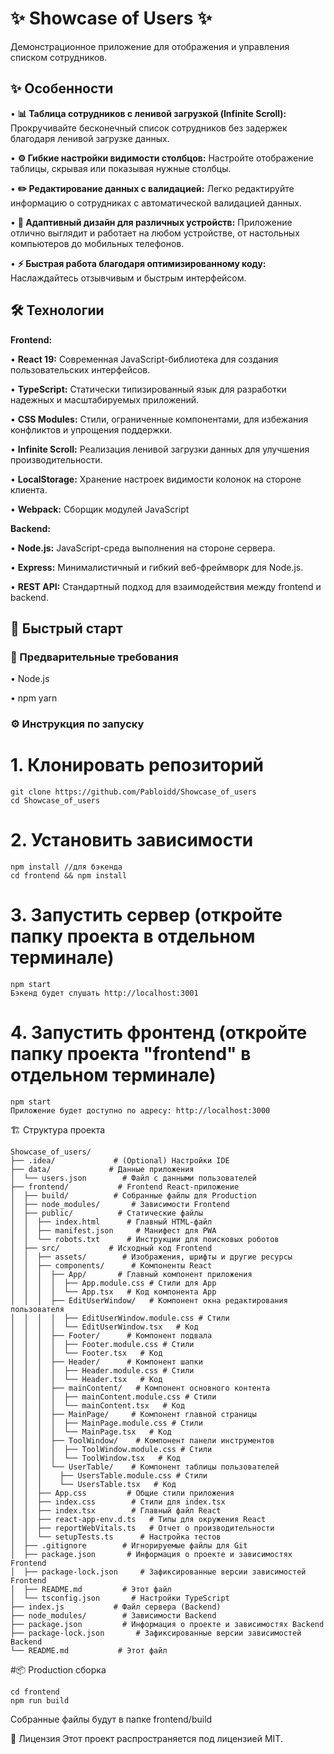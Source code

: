 # ✨ Showcase of Users ✨

Демонстрационное приложение для отображения и управления списком сотрудников.

## ✨ Особенности

•   **📊 Таблица сотрудников с ленивой загрузкой (Infinite Scroll):**  Прокручивайте бесконечный список сотрудников без задержек благодаря ленивой загрузке данных.

•   **⚙️ Гибкие настройки видимости столбцов:**  Настройте отображение таблицы, скрывая или показывая нужные столбцы.

•   **✏️ Редактирование данных с валидацией:** Легко редактируйте информацию о сотрудниках с автоматической валидацией данных.

•   **📱 Адаптивный дизайн для различных устройств:**  Приложение отлично выглядит и работает на любом устройстве, от настольных компьютеров до мобильных телефонов.

•   **⚡️ Быстрая работа благодаря оптимизированному коду:**  Наслаждайтесь отзывчивым и быстрым интерфейсом.

## 🛠 Технологии

**Frontend:**

•   **React 19:** Современная JavaScript-библиотека для создания пользовательских интерфейсов.

•   **TypeScript:**  Статически типизированный язык для разработки надежных и масштабируемых приложений.

•   **CSS Modules:**  Стили, ограниченные компонентами, для избежания конфликтов и упрощения поддержки.

•   **Infinite Scroll:**  Реализация ленивой загрузки данных для улучшения производительности.

•   **LocalStorage:**  Хранение настроек видимости колонок на стороне клиента.

•   **Webpack:** Cборщик модулей JavaScript 

**Backend:**

•   **Node.js:**  JavaScript-среда выполнения на стороне сервера.

•   **Express:**  Минималистичный и гибкий веб-фреймворк для Node.js.

•   **REST API:**  Стандартный подход для взаимодействия между frontend и backend.

## 🚀 Быстрый старт

### 📝 Предварительные требования

•   Node.js

•   npm yarn

### ⚙️ Инструкция по запуску

# 1.  **Клонировать репозиторий**

```
git clone https://github.com/Pabloidd/Showcase_of_users
cd Showcase_of_users
```
# 2. Установить зависимости
```
npm install //для бэкенда
cd frontend && npm install
```

# 3. Запустить сервер (откройте папку проекта в отдельном терминале)
```
npm start
Бэкенд будет слушать http://localhost:3001
```
# 4. Запустить фронтенд (откройте папку проекта "frontend" в отдельном терминале)
```
npm start
Приложение будет доступно по адресу: http://localhost:3000
```

🏗 Структура проекта

```
Showcase_of_users/
├── .idea/             # (Optional) Настройки IDE
├── data/             # Данные приложения
│  └── users.json        # Файл с данными пользователей
├── frontend/           # Frontend React-приложение
│  ├── build/          # Собранные файлы для Production
│  ├── node_modules/       # Зависимости Frontend
│  ├── public/          # Статические файлы
│  │  ├── index.html      # Главный HTML-файл
│  │  ├── manifest.json     # Манифест для PWA
│  │  └── robots.txt      # Инструкции для поисковых роботов
│  ├── src/           # Исходный код Frontend
│  │  ├── assets/        # Изображения, шрифты и другие ресурсы
│  │  ├── components/      # Компоненты React
│  │  │  ├── App/       # Главный компонент приложения
│  │  │  │  ├── App.module.css # Стили для App
│  │  │  │  └── App.tsx   # Код компонента App
│  │  │  ├── EditUserWindow/   # Компонент окна редактирования пользователя
│  │  │  │  ├── EditUserWindow.module.css # Стили
│  │  │  │  └── EditUserWindow.tsx   # Код
│  │  │  ├── Footer/      # Компонент подвала
│  │  │  │  ├── Footer.module.css # Стили
│  │  │  │  └── Footer.tsx   # Код
│  │  │  ├── Header/      # Компонент шапки
│  │  │  │  ├── Header.module.css # Стили
│  │  │  │  └── Header.tsx   # Код
│  │  │  ├── mainContent/   # Компонент основного контента
│  │  │  │  ├── mainContent.module.css # Стили
│  │  │  │  └── mainContent.tsx   # Код
│  │  │  ├── MainPage/     # Компонент главной страницы
│  │  │  │  ├── MainPage.module.css # Стили
│  │  │  │  └── MainPage.tsx   # Код
│  │  │  ├── ToolWindow/    # Компонент панели инструментов
│  │  │  │  ├── ToolWindow.module.css # Стили
│  │  │  │  └── ToolWindow.tsx   # Код
│  │  │  └── UserTable/    # Компонент таблицы пользователей
│  │  │    ├── UsersTable.module.css # Стили
│  │  │    └── UsersTable.tsx   # Код
│  │  ├── App.css         # Общие стили приложения
│  │  ├── index.css        # Стили для index.tsx
│  │  ├── index.tsx        # Главный файл React
│  │  ├── react-app-env.d.ts   # Типы для окружения React
│  │  ├── reportWebVitals.ts   # Отчет о производительности
│  │  └── setupTests.ts      # Настройка тестов
│  ├── .gitignore        # Игнорируемые файлы для Git
│  ├── package.json       # Информация о проекте и зависимостях Frontend
│  ├── package-lock.json     # Зафиксированные версии зависимостей Frontend
│  ├── README.md         # Этот файл
│  └── tsconfig.json       # Настройки TypeScript
├── index.js           # Файл сервера (Backend)
├── node_modules/        # Зависимости Backend
├── package.json         # Информация о проекте и зависимостях Backend
├── package-lock.json       # Зафиксированные версии зависимостей Backend
└── README.md           # Этот файл

```
#📦 Production сборка
```
cd frontend
npm run build
```
Собранные файлы будут в папке frontend/build

📝 Лицензия
Этот проект распространяется под лицензией MIT.
